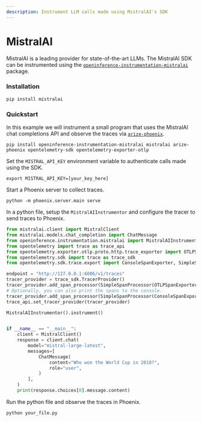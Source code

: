 ```yaml
---
description: Instrument LLM calls made using MistralAI's SDK
---
```


# MistralAI

MistralAI is a leading provider for state-of-the-art LLMs. The MistralAI SDK can be instrumented using the [`openinference-instrumentation-mistralai`](https://github.com/Arize-ai/openinference/tree/main/python/instrumentation/openinference-instrumentation-mistralai) package.

### Installation

```
pip install mistralai
```

### Quickstart

In this example we will instrument a small program that uses the MistralAI chat completions API and observe the traces via [`arize-phoenix`](https://github.com/Arize-ai/phoenix).

```
pip install openinference-instrumentation-mistralai mistralai arize-phoenix opentelemetry-sdk opentelemetry-exporter-otlp
```

Set the `MISTRAL_API_KEY` environment variable to authenticate calls made using the SDK.

```
export MISTRAL_API_KEY=[your_key_here]
```

Start a Phoenix server to collect traces.

```
python -m phoenix.server.main serve
```

In a python file, setup the `MistralAIInstrumentor` and configure the tracer to send traces to Phoenix.

```python
from mistralai.client import MistralClient
from mistralai.models.chat_completion import ChatMessage
from openinference.instrumentation.mistralai import MistralAIInstrumentor
from opentelemetry import trace as trace_api
from opentelemetry.exporter.otlp.proto.http.trace_exporter import OTLPSpanExporter
from opentelemetry.sdk import trace as trace_sdk
from opentelemetry.sdk.trace.export import ConsoleSpanExporter, SimpleSpanProcessor

endpoint = "http://127.0.0.1:6006/v1/traces"
tracer_provider = trace_sdk.TracerProvider()
tracer_provider.add_span_processor(SimpleSpanProcessor(OTLPSpanExporter(endpoint)))
# Optionally, you can also print the spans to the console.
tracer_provider.add_span_processor(SimpleSpanProcessor(ConsoleSpanExporter()))
trace_api.set_tracer_provider(tracer_provider)

MistralAIInstrumentor().instrument()


if __name__ == "__main__":
    client = MistralClient()
    response = client.chat(
        model="mistral-large-latest",
        messages=[
            ChatMessage(
                content="Who won the World Cup in 2018?",
                role="user",
            )
        ],
    )
    print(response.choices[0].message.content)

```

Run the python file and observe the traces in Phoenix.

```
python your_file.py
```
